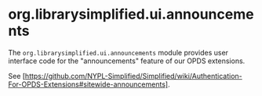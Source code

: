 org.librarysimplified.ui.announcements
===

The `org.librarysimplified.ui.announcements` module provides user interface
code for the "announcements" feature of our OPDS extensions.

See [https://github.com/NYPL-Simplified/Simplified/wiki/Authentication-For-OPDS-Extensions#sitewide-announcements].

